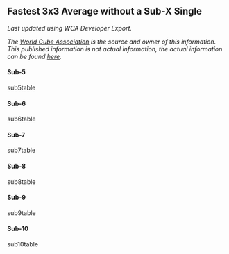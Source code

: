 ## Fastest 3x3 Average without a Sub-X Single

*Last updated using <date> WCA Developer Export.*

*The [World Cube Association](https://www.worldcubeassociation.org) is the source and owner of this information. This published information is not actual information, the actual information can be found [here](https://www.worldcubeassociation.org/results).*

#### Sub-5

sub5table

#### Sub-6

sub6table

#### Sub-7

sub7table

#### Sub-8

sub8table

#### Sub-9

sub9table

#### Sub-10

sub10table
